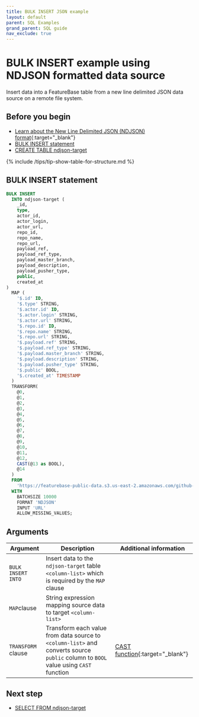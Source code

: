 ```yaml
---
title: BULK INSERT JSON example
layout: default
parent: SQL Examples
grand_parent: SQL guide
nav_exclude: true
---
```


# BULK INSERT example using NDJSON formatted data source

Insert data into a FeatureBase table from a new line delimited JSON data source on a remote file system.

## Before you begin

* [Learn about the New Line Delimited JSON (NDJSON) format](https://en.wikipedia.org/wiki/JSON_streaming){:target="_blank"}
* [BULK INSERT statement](/docs/sql-guide/statements/statement-insert-bulk)
* [CREATE TABLE ndjson-target](/docs/sql-guide/examples/sql-eg-table/sql-eg-table-create-ndjson)

{% include /tips/tip-show-table-for-structure.md %}

## BULK INSERT statement

```sql
BULK INSERT
  INTO ndjson-target (
    _id,
    type,
    actor_id,
    actor_login,
    actor_url,
    repo_id,
    repo_name,
    repo_url,
    payload_ref,
    payload_ref_type,
    payload_master_branch,
    payload_description,
    payload_pusher_type,
    public,
    created_at
)
  MAP (
    '$.id' ID,
    '$.type' STRING,
    '$.actor.id' ID,
    '$.actor.login' STRING,
    '$.actor.url' STRING,
    '$.repo.id' ID,
    '$.repo.name' STRING,
    '$.repo.url' STRING,
    '$.payload.ref' STRING,
    '$.payload.ref_type' STRING,
    '$.payload.master_branch' STRING,
    '$.payload.description' STRING,
    '$.payload.pusher_type' STRING,
    '$.public' BOOL,
    '$.created_at' TIMESTAMP
  )
  TRANSFORM(
    @0,
    @1,
    @2,
    @3,
    @4,
    @5,
    @6,
    @7,
    @8,
    @9,
    @10,
    @11,
    @12,
    CAST(@13 as BOOL),
    @14
  )
  FROM
    'https://featurebase-public-data.s3.us-east-2.amazonaws.com/github-2015-data.json'
  WITH
    BATCHSIZE 10000
    FORMAT 'NDJSON'
    INPUT 'URL'
    ALLOW_MISSING_VALUES;
```

## Arguments

| Argument | Description | Additional information |
|---|---|---|
| `BULK INSERT INTO` | Insert data to the `ndjson-target` table `<column-list>` which is required by the `MAP` clause |  |
| `MAP`clause | String expression mapping source data to target `<column-list>` |
| `TRANSFORM` clause | Transform each value from data source to `<column-list>` and converts source `public` column to `BOOL` value using `CAST` function | [CAST function](https://www.w3schools.com/sql/func_sqlserver_cast.asp){:target="_blank"} |

## Next step

* [SELECT FROM ndjson-target](/docs/sql-guide/examples/sql-eg-select/sql-eg-select-from-ndjson-target)
